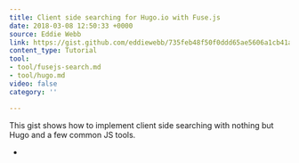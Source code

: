 ```yaml
---
title: Client side searching for Hugo.io with Fuse.js
date: 2018-03-08 12:50:33 +0000
source: Eddie Webb
link: https://gist.github.com/eddiewebb/735feb48f50f0ddd65ae5606a1cb41ae
content_type: Tutorial
tool:
- tool/fusejs-search.md
- tool/hugo.md
video: false
category: ''

---
```

This gist shows how to implement client side searching with nothing but Hugo and a few common JS tools.

* 